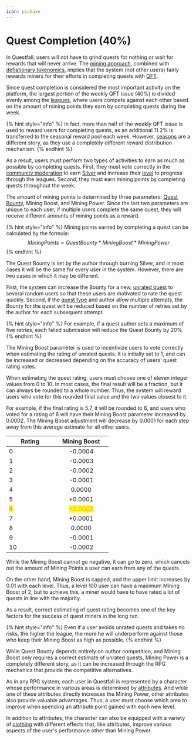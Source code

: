 ```yaml
---
icon: pickaxe
---
```


# Quest Completion (40%)

In Questfall, users will not have to grind quests for nothing or wait for rewards that will never arrive. The [mining approach](broken-reference), combined with [deflationary tokenomics](../../overview/token-burning.md), implies that the system (not other users) fairly rewards miners for their efforts in completing quests with [QFT](../../assets/questfall-tokens-qft.md).

Since quest completion is considered the most important activity on the platform, the largest portion of the weekly QFT issue (40%) is divided evenly among the [leagues](leagues.md), where users compete against each other based on the amount of mining points they earn by completing quests during the week.

{% hint style="info" %}
In fact, more than half of the weekly QFT issue is used to reward users for completing quests, as an additional 11.2% is transferred to the seasonal reward pool each week. However, [seasons](../seasons-14.md) are a different story, as they use a completely different reward distribution mechanism.
{% endhint %}

As a result, users must perform two types of activities to earn as much as possible by completing quests. First, they must vote correctly in the [community moderation](../community-moderation/) to earn [Silver](../../assets/Silver-in-game.md) and increase their [level](levels.md) to progress through the leagues. Second, they must earn mining points by completing quests throughout the week.

The amount of mining points is determined by three parameters: [Quest Bounty](../quest-creation-10/quest-bounty.md), Mining Boost, and Mining Power. Since the last two parameters are unique to each user, if multiple users complete the same quest, they will receive different amounts of mining points as a reward.

{% hint style="info" %}
Mining points earned by completing a quest can be calculated by the formula:\
$$MiningPoints=QuestBounty*MiningBoost*MiningPower$$
{% endhint %}

The Quest Bounty is set by the author through burning Silver, and in most cases it will be the same for every user in the system. However, there are two cases in which it may be different.

First, the system can increase the Bounty for a new, [unrated quest](../quest-creation-10/karma.md) to several random users so that these users are motivated to rate the quest quickly. Second, if the [quest type](../quest-creation-10/) and author allow multiple attempts, the Bounty for the quest will be reduced based on the number of retries set by the author for each subsequent attempt.

{% hint style="info" %}
For example, if a quest author sets a maximum of five retries, each failed submission will reduce the Quest Bounty by 20%.
{% endhint %}

The Mining Boost parameter is used to incentivize users to vote correctly when estimating the rating of unrated quests. It is initially set to 1, and can be increased or decreased depending on the accuracy of users' quest rating votes.

When estimating the quest rating, users must choose one of eleven integer values from 0 to 10. In most cases, the final result will be a fraction, but it can always be rounded to a whole number. Thus, the system will reward users who vote for this rounded final value and the two values closest to it.

For example, if the final rating is 5.7, it will be rounded to 6, and users who voted for a rating of 6 will have their Mining Boost parameter increased by 0.0002. The Mining Boost adjustment will decrease by 0.0001 for each step away from this average estimate for all other users.

<table><thead><tr><th width="114">Rating</th><th width="133" align="center">Mining Boost</th></tr></thead><tbody><tr><td>0</td><td align="center">-0.0004</td></tr><tr><td>1</td><td align="center">-0.0003</td></tr><tr><td>2</td><td align="center">-0.0002</td></tr><tr><td>3</td><td align="center">-0.0001</td></tr><tr><td>4</td><td align="center">0.0000</td></tr><tr><td>5</td><td align="center">+0.0001</td></tr><tr><td><mark style="color:orange;"><strong>6</strong></mark></td><td align="center"><mark style="color:orange;">+0.0002</mark></td></tr><tr><td>7</td><td align="center">+0.0001</td></tr><tr><td>8</td><td align="center">0.0000</td></tr><tr><td>9</td><td align="center">-0.0001</td></tr><tr><td>10</td><td align="center">-0.0002</td></tr></tbody></table>

While the Mining Boost cannot go negative, it can go to zero, which cancels out the amount of Mining Points a user can earn from any of the quests.

On the other hand, Mining Boost is capped, and the upper limit increases by 0.01 with each level. Thus, a level 100 user can have a maximum Mining Boost of 2, but to achieve this, a miner would have to have rated a lot of quests in line with the majority.

As a result, correct estimating of quest rating becomes one of the key factors for the success of quest miners in the long run.&#x20;

{% hint style="info" %}
Even if a user avoids unrated quests and takes no risks, the higher the league, the more he will underperform against those who keep their Mining Boost as high as possible.
{% endhint %}

While Quest Bounty depends entirely on author competition, and Mining Boost only requires a correct estimate of unrated quests, Mining Power is a completely different story, as it can be increased through the RPG mechanics that provide the competitive alternatives.

As in any RPG system, each user in Questfall is represented by a character whose performance in various areas is determined by [attributes](attributes.md). And while one of these attributes directly increases the Mining Power, other attributes also provide valuable advantages. Thus, a user must choose which area to improve when spending an attribute point gained with each new level.

In addition to attributes, the character can also be equipped with a variety of [clothing](items.md) with different effects that, like attributes, improve various aspects of the user's performance other than Mining Power.
